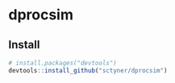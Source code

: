 # dprocsim 

## Install

```r
# install.packages("devtools")
devtools::install_github("sctyner/dprocsim")
```
